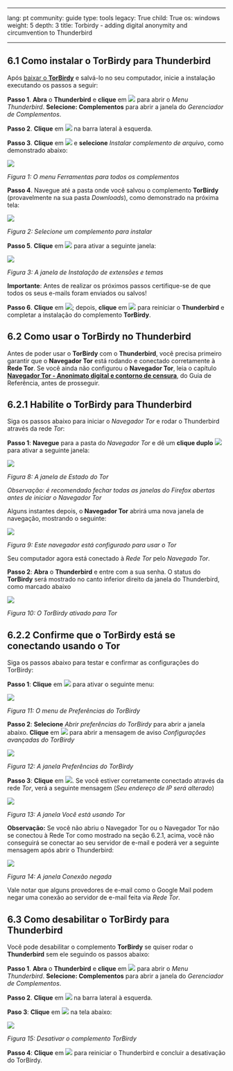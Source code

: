 

---

lang: pt
community: guide
type: tools
legacy: True
child: True
os: windows
weight: 5
depth: 3
title: Torbirdy - adding digital anonymity and circumvention to Thunderbird

---

<a name="1.0"></a>
## 6.1 Como instalar o TorBirdy para Thunderbird ##

Após [baixar o **TorBirdy**](https://addons.mozilla.org/pt-BR/thunderbird/addon/torbirdy/) e salvá-lo no seu computador, inicie a instalação executando os passos a seguir:

**Passo 1**. **Abra** o **Thunderbird** e **clique** em ![](/sbox/screen/thunderbird-TorBirdy-pt/03.png) para abrir o *Menu Thunderbird*. **Selecione: Complementos** para abrir a janela do *Gerenciador de Complementos*.

**Passo 2**. **Clique** em ![](/sbox/screen/thunderbird-TorBirdy-pt/04.png) na barra lateral à esquerda.

**Passo 3**. **Clique** em ![](/sbox/screen/thunderbird-TorBirdy-pt/05.png) e **selecione** *Instalar complemento de arquivo*, como demonstrado abaixo: 

![](/sbox/screen/thunderbird-TorBirdy-pt/06.png)

*Figura 1: O menu Ferramentas para todos os complementos*

**Passo 4**. Navegue até a pasta onde você salvou o complemento **TorBirdy** (provavelmente na sua pasta *Downloads*), como demonstrado na próxima tela:

![](/sbox/screen/thunderbird-TorBirdy-pt/07.png) 

*Figura 2: Selecione um complemento para instalar*

**Passo 5**. **Clique** em ![](/sbox/screen/thunderbird-TorBirdy-pt/08.png) para ativar a seguinte janela:

![](/sbox/screen/thunderbird-TorBirdy-pt/09.png)

*Figura 3: A janela de Instalação de extensões e temas*

**Importante**: Antes de realizar os próximos passos certifique-se de que todos os seus e-mails foram enviados ou salvos! 

**Passo 6**. **Clique** em ![](/sbox/screen/thunderbird-TorBirdy-pt/10.png); depois, **clique** em ![](/sbox/screen/thunderbird-TorBirdy-pt/11.png) para reiniciar o **Thunderbird** e completar a instalação do complemento **TorBirdy**.


## 6.2 Como usar o TorBirdy no Thunderbird ##

Antes de poder usar o **TorBirdy** com o **Thunderbird**, você precisa primeiro garantir que o **Navegador Tor** está rodando e conectado corretamente à **Rede Tor**. Se você ainda não configurou o **Navegador Tor**, leia o capítulo [**Navegador Tor - Anonimato digital e contorno de censura**](/pt/tor_main), do Guia de Referência, antes de prosseguir.

## 6.2.1 Habilite o TorBirdy para Thunderbird ##

Siga os passos abaixo para iniciar o *Navegador Tor* e rodar o Thunderbird através da rede *Tor*:

**Passo 1**: **Navegue** para a pasta do *Navegador Tor* e dê um **clique duplo** ![](/sbox/screen/thunderbird-TorBirdy-pt/18.png) para ativar a seguinte janela:

![](/sbox/screen/thunderbird-TorBirdy-pt/19.png)

*Figura 8: A janela de Estado do Tor*

*Observação: é recomendado fechar todas as janelas do Firefox abertas antes de iniciar o Navegador Tor*

Alguns instantes depois, o **Navegador Tor** abrirá uma nova janela de navegação, mostrando o seguinte:

![](/sbox/screen/thunderbird-TorBirdy-pt/20.png)

*Figura 9: Este navegador está configurado para usar o Tor*

Seu computador agora está conectado à *Rede Tor* pelo *Navegado Tor*.

**Passo 2**: **Abra** o **Thunderbird** e entre com a sua senha. O status do **TorBirdy** será mostrado no canto inferior direito da janela do Thunderbird, como marcado abaixo

![](/sbox/screen/thunderbird-TorBirdy-pt/30.png) 

*Figura 10: O TorBirdy ativado para Tor*

## 6.2.2 Confirme que o TorBirdy está se conectando usando o Tor ##

Siga os passos abaixo para testar e confirmar as configurações do TorBirdy:

**Passo 1**: **Clique** em ![](/sbox/screen/thunderbird-TorBirdy-pt/21.png) para ativar o seguinte menu: 

![](/sbox/screen/thunderbird-TorBirdy-pt/22.png)

*Figura 11: O menu de Preferências do TorBirdy*

**Passo 2**: **Selecione** *Abrir preferências do TorBirdy* para abrir a janela abaixo. **Clique** em ![](/sbox/screen/thunderbird-TorBirdy-pt/23.png) para abrir a mensagem de aviso *Configurações avançadas do TorBirdy*

![](/sbox/screen/thunderbird-TorBirdy-pt/25.png)

*Figura 12: A janela Preferências do TorBirdy*

**Passo 3**: **Clique** em ![](/sbox/screen/thunderbird-TorBirdy-pt/24.png). Se você estiver corretamente conectado através da rede *Tor*, verá a seguinte mensagem (*Seu endereço de IP será alterado*)

![](/sbox/screen/thunderbird-TorBirdy-pt/26.png)

*Figura 13: A janela Você está usando Tor*

**Observação:** Se você não abriu o Navegador Tor ou o Navegador Tor não se conectou à Rede Tor como mostrado na seção 6.2.1, acima, você não conseguirá se conectar ao seu servidor de e-mail e poderá ver a seguinte mensagem após abrir o Thunderbird:

![](/sbox/screen/thunderbird-TorBirdy-pt/27.png)

*Figura 14: A janela Conexão negada*

Vale notar que alguns provedores de e-mail como o Google Mail podem negar uma conexão ao servidor de e-mail feita via *Rede Tor*.


## 6.3 Como desabilitar o TorBirdy para Thunderbird ##

Você pode desabilitar o complemento **TorBirdy** se quiser rodar o **Thunderbird** sem ele seguindo os passos abaixo:

**Passo 1**. **Abra** o **Thunderbird** e **clique** em ![](/sbox/screen/thunderbird-TorBirdy-pt/03.png) para abrir o *Menu Thunderbird*. **Selecione: Complementos** para abrir a janela do *Gerenciador de Complementos*.

**Passo 2**. **Clique** em ![](/sbox/screen/thunderbird-TorBirdy-pt/04.png) na barra lateral à esquerda.

**Paso 3**: **Clique** em ![](/sbox/screen/thunderbird-TorBirdy-pt/29.png) na tela abaixo: 

![](/sbox/screen/thunderbird-TorBirdy-pt/28.png)

*Figura 15: Desativar o complemento TorBirdy*

**Passo 4**: **Clique** em ![](/sbox/screen/thunderbird-TorBirdy-pt/11.png) para reiniciar o Thunderbird e concluir a desativação do TorBirdy.


